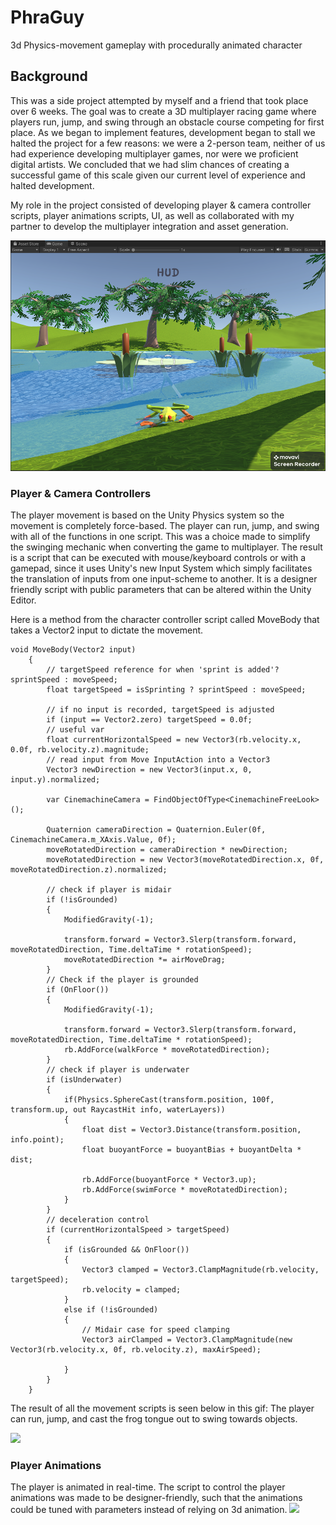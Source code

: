 # PhraGuy
3d Physics-movement gameplay with procedurally animated character

## Background
This was a side project attempted by myself and a friend that took place over 6 weeks. The goal was to create a 3D multiplayer racing game where players run, jump, and swing through an obstacle course competing for first place. As we began to implement features, development began to stall we halted the project for a few reasons: we were a 2-person team, neither of us had experience developing multiplayer games, nor were we proficient digital artists. We concluded that we had slim chances of creating a successful game of this scale given our current level of experience and halted development.

My role in the project consisted of developing player & camera controller scripts, player animations scripts, UI, as well as collaborated with my partner to develop the multiplayer integration and asset generation. 

![](https://github.com/TognaBologna09/PhraGuy/blob/main/PhraGuy_ScreenCap.png)

### Player & Camera Controllers
The player movement is based on the Unity Physics system so the movement is completely force-based. The player can run, jump, and swing with all of the functions in one script. This was a choice made to simplify the swinging mechanic when converting the game to multiplayer. The result is a script that can be executed with mouse/keyboard controls or with a gamepad, since it uses Unity's new Input System which simply facilitates the translation of inputs from one input-scheme to another. It is a designer friendly script with public parameters that can be altered within the Unity Editor.


Here is a method from the character controller script called MoveBody that takes a Vector2 input to dictate the movement. 
```
void MoveBody(Vector2 input)
    {
        // targetSpeed reference for when 'sprint is added'? sprintSpeed : moveSpeed;
        float targetSpeed = isSprinting ? sprintSpeed : moveSpeed;

        // if no input is recorded, targetSpeed is adjusted
        if (input == Vector2.zero) targetSpeed = 0.0f;
        // useful var
        float currentHorizontalSpeed = new Vector3(rb.velocity.x, 0.0f, rb.velocity.z).magnitude;
        // read input from Move InputAction into a Vector3
        Vector3 newDirection = new Vector3(input.x, 0, input.y).normalized;

        var CinemachineCamera = FindObjectOfType<CinemachineFreeLook>();

        Quaternion cameraDirection = Quaternion.Euler(0f, CinemachineCamera.m_XAxis.Value, 0f);
        moveRotatedDirection = cameraDirection * newDirection;
        moveRotatedDirection = new Vector3(moveRotatedDirection.x, 0f, moveRotatedDirection.z).normalized;

        // check if player is midair
        if (!isGrounded)
        {
            ModifiedGravity(-1);

            transform.forward = Vector3.Slerp(transform.forward, moveRotatedDirection, Time.deltaTime * rotationSpeed);
            moveRotatedDirection *= airMoveDrag;
        }
        // Check if the player is grounded
        if (OnFloor())
        {
            ModifiedGravity(-1);

            transform.forward = Vector3.Slerp(transform.forward, moveRotatedDirection, Time.deltaTime * rotationSpeed);
            rb.AddForce(walkForce * moveRotatedDirection);
        }
        // check if player is underwater
        if (isUnderwater)
        {
            if(Physics.SphereCast(transform.position, 100f, transform.up, out RaycastHit info, waterLayers))
            {
                float dist = Vector3.Distance(transform.position, info.point);
                float buoyantForce = buoyantBias + buoyantDelta * dist;

                rb.AddForce(buoyantForce * Vector3.up);
                rb.AddForce(swimForce * moveRotatedDirection);
            }
        }
        // deceleration control
        if (currentHorizontalSpeed > targetSpeed)
        {
            if (isGrounded && OnFloor())
            {
                Vector3 clamped = Vector3.ClampMagnitude(rb.velocity, targetSpeed);
                rb.velocity = clamped;
            }
            else if (!isGrounded)
            {
                // Midair case for speed clamping
                Vector3 airClamped = Vector3.ClampMagnitude(new Vector3(rb.velocity.x, 0f, rb.velocity.z), maxAirSpeed);

            }
        }
    }
```

The result of all the movement scripts is seen below in this gif: The player can run, jump, and cast the frog tongue out to swing towards objects. 

![](https://github.com/TognaBologna09/PhraGuy/blob/main/PhrogGameplayGif.gif)

### Player Animations
The player is animated in real-time. The script to control the player animations was made to be designer-friendly, such that the animations could be tuned with parameters instead of relying on 3d animation. 
![](https://github.com/TognaBologna09/PhraGuy/blob/main/ProceduralAnimationFrogDemo.gif)

